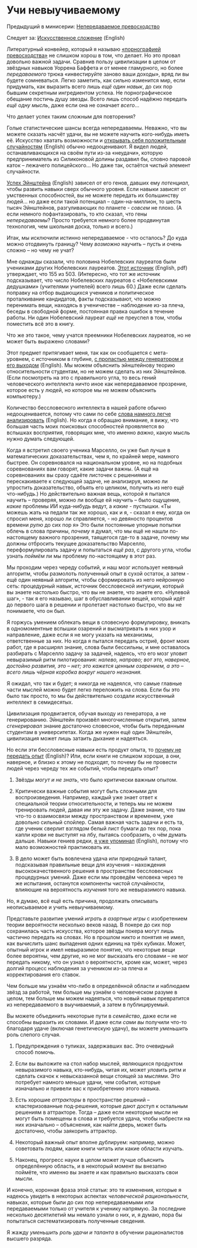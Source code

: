 # Учи невыучиваемому
Предыдущий в минисерии: [Непередаваемое превосходство](http://lesswrong.ru/w/%D0%9D%D0%B5%D0%BF%D0%B5%D1%80%D0%B5%D0%B4%D0%B0%D0%B2%D0%B0%D0%B5%D0%BC%D0%BE%D0%B5_%D0%BF%D1%80%D0%B5%D0%B2%D0%BE%D1%81%D1%85%D0%BE%D0%B4%D1%81%D1%82%D0%B2%D0%BE)

Следует за: [Искусственное сложение](http://lesswrong.com/lw/l9/artificial_addition/) (English)

Литературный конвейер, который я называю [«порнографией превосходства»](http://lesswrong.ru/w/%D0%9D%D0%B5%D0%BF%D0%B5%D1%80%D0%B5%D0%B4%D0%B0%D0%B2%D0%B0%D0%B5%D0%BC%D0%BE%D0%B5_%D0%BF%D1%80%D0%B5%D0%B2%D0%BE%D1%81%D1%85%D0%BE%D0%B4%D1%81%D1%82%D0%B2%D0%BE) не слишком хорош в том, что делает. Но это провал довольно важной задачи. Сравнив пользу цивилизации в целом от звёздных навыков Уоррена Баффета и от менее гламурного, но более *передаваемого* трюка «инвестируйте заново ваши доходы», вряд ли вы будете сомневаться. Легко заметить, как сильно изменится мир, если придумать, как выразить всего лишь *ещё один навык*, до сих пор бывшим секретным ингредиентом успеха. Не порнографическое обещание постичь душу звезды. Всего лишь способ надёжно передать *ещё одну мысль*, даже если она не означает *всего*…

Что делает успех таким сложным для повторения?

Голые статистические шансы всегда непередаваемы. Неважно, что вы можете сказать насчёт удачи, вы не можете научить кого-нибудь иметь её. Искусство хватать возможности и [открывать себя положительным случайностям](http://ben.casnocha.com/2007/05/expose_yourself.html) (English) обычно недооценивают. Я видел людей, останавливающихся на своём пути из-за «неудачи», которую предприниматель из Силиконовой долины раздавил бы, словно паровой каток – лежачего полицейского… Но даже так, остаётся чистый элемент случайности.

[Успех Эйнштейна](http://lesswrong.com/lw/qs/einsteins_superpowers/) (English) зависел от его генов, давших ему *потенциал*, чтобы развить навыки сверх обычного уровня. Если навыки зависят от умственных способностей, вы не можете передать их большинству людей… но даже если такой потенциал – один-на-миллион, то шесть тысяч Эйнштейнов, разгуливающих по планете - *совсем* не плохо. (А если немного пофантазировать, то кто сказал, что гены *непередаваемы*? Просто требуется немного более продвинутая технология, чем школьная доска, только и всего.)

Итак, мы исключили истинно непередаваемое - что осталось? До куда можно отодвинуть границу? Чему *возможно* научить – пусть и очень сложно – но чему не учат?

Мне однажды сказали, что половина Нобелевских лауреатов были учениками других Нобелевских лауреатов. [Этот источник](http://www.careerchem.com/NAMED/NobelAnecdotes1.pdf) (English, pdf) утверждает, что 155 из 503. (Интересно, что тот же источник подсказывает, что число Нобелевских лауреатов с «Нобелевскими дедушками» (учителями учителей) всего лишь 60.) Даже если сделать поправку на отбор выдающихся учеников и политическое проталкивание кандидатов, факты подсказывают, что можно перенимать вещи, находясь в ученичестве – наблюдение из-за плеча, беседы в свободной форме, постоянная правка ошибок в течение работы. Ни один Нобелевский лауреат *ещё* не преуспел в том, чтобы поместить всё это в книгу.

Что же это такое, чему учатся преемники Нобелевских лауреатов, но не может быть выражено словами?

Этот предмет притягивает меня, так как он сообщается с мета-уровнем, с источником в глубине, [с пропастью между генератором и его выходом](http://lesswrong.com/lw/l9/artificial_addition/) (English). Мы можем объяснить эйнштейнову теорию относительности студентам, но не можем сделать из них Эйнштейнов. (Если посмотреть на это с правильного угла, то весь гений человеческого интеллекта ничто иное как непередаваемое прозрение, которое есть у людей, но которое мы не можем объяснить компьютеру.) 

Количество бессловесного интеллекта в нашей работе обычно недооценивается, потому что сами по себе [слова намного легче анализировать](http://lesswrong.com/lw/sp/detached_lever_fallacy/) (English). Но когда я обращаю внимание, я вижу, что большая часть моих поисковых способностей проявляется во вспышках восприятия, говорящих мне, что именно *важно*, какую мысль нужно думать следующей.

Когда я встретил своего ученика Марселло, он уже был лучше в математических доказательствах, чем я, по крайней мере, намного быстрее. Он соревновался на национальном уровне, но на подобных соревнованиях вам говорят, какие задачи важны. (А ещё на соревнованиях вы сразу сдаёте листочек с решениями и перескакиваете к следующей задаче, не анализируя, можно ли упростить доказательство, объять его целиком, получить из него ещё что-нибудь.) Но действительно важная вещь, которой я пытался научить – проверяя, можно ли вообще ей научить – было ощущение, *какие* проблемы ИИ куда-нибудь ведут, а *какие* - пустышки. «Ты можешь жать на педали так же хорошо, как и я, - сказал я ему, когда он спросил меня, хорошо ли справляется, - но девяносто процентов времени *рулю* до сих пор я» Это были постоянные упорные попытки облечь в слова причины, *почему* я думал, что мы ещё не нашли по-настоящему важного прозрения, таящегося где-то в задаче, почему мы должны отбросить текущее доказательство Марселло, переформулировать задачу и попытаться *ещё раз*, с другого угла, чтобы узнать *поймём* ли мы проблему по-настоящему в этот раз.

Мы проходим через череду событий, и наш мозг использует неявный алгоритм, чтобы размолоть полученный опыт в сухой остаток, а затем - ещё один неявный алгоритм, чтобы сформировать из него нейронную сеть: процедурный навык, источник бессловесной интуиции, который вы знаете настолько быстро, что вы не знаете, что знаете его. «Нулевой шаг», - так я его называю, шаг в обуславливании вещей, который идёт до первого шага в решении и пролетает настолько быстро, что вы не понимаете, что он был.

Я горжусь умением облекать вещи в словесную формулировку, вникать в одномоментные вспышки озарений и высматривать в них узор и направление, даже если я не могу указать на механизмы, ответственные за них. Но когда я пытался передать остриё, фронт моих работ, где я расширял знание, слова были бессильны, и мне оставалось разбирать с Марселло задачу за задачей, надеясь, что его мозг уловит невыразимый ритм пилотирования: *налево, направо; вот это, наверное, достойно развития, это – нет; это кажется ценным озарением, а это – всего лишь чёрная коробка вокруг нашего незнания.*

Я ожидал, что так и будет; я никогда не надеялся, что самые главные части мыслей можно будет легко переложить на слова. Если бы это было так просто, то мы бы действительно создали искусственный интеллект в семидесятых.

Цивилизация продвигается, обучая выходу из генератора, а не генерированию. Эйнштейн произвёл многочисленные открытия, затем *сгенерировал* знание достаточно словесное, чтобы быть переданным студентам в университетах. Когда же нужен ещё один Эйнштейн, цивилизация может лишь затаить дыхание и надеяться.

Но если эти бессловесные навыки есть продукт опыта, то [почему не передать опыт](http://lesswrong.com/lw/yf/moral_truth_in_fiction/) (English)? Или, если книги не слишком хороши, а они, наверное, и близко к этому не подходят, то почему бы не провести людей через череду тех же событий, чтобы передать опыт?

1. Звёзды *могут и не знать*, что было критически важным опытом.

2. Критически важные события могут быть сложными для воспроизведения. Например, каждый уже знает ответ к специальной теории относительности, и теперь мы не можем тренировать людей, давая им эту же задачу. Даже знание, что там что-то о взаимосвязи между пространством и временем, уже довольно сильный спойлер. Самая важная часть задачи и есть та, где ученик сверлит взглядом белый лист бумаги до тех пор, пока капли крови не выступят на лбу, пытаясь сообразить, о чём думать дальше. Навыки гениев редки, [я уже упоминал](http://lesswrong.com/lw/q9/the_failures_of_eld_science/) (English), потому что мало возможностей практиковать их.

3. В дело может быть вовлечена удача или природный талант, подсказывая правильные вещи для изучения – нахождения высококачественного решения в пространстве бессловесных процедурных умений. Даже если мы проведём человека через те же испытания, останутся компоненты чистой случайности, влияющие на вероятность *изучения* того же невыразимого навыка.

Но, я думаю, всё ещё есть причина, продолжать описывать неописываемое и учить невыучиваемому.

Представьте развитие умений *играть в азартные игры* с изобретением теории вероятности несколько веков назад. В покере до сих пор сохранилась часть искусства, которое звёзды покера могут лишь частично передать на словах. Но в прошлом никто и понятия не имел, как вычислить шанс выпадения одних единиц на трёх кубиках. Может, опытный игрок и имел невыразимое понятие, что некоторые вещи более вероятны, чем другие, но не мог высказать его словами – не мог передать никому, что он узнал о вероятности, кроме как, может, через долгий процесс наблюдения за учеником из-за плеча и корректирования его ставок.

Чем больше мы узнаём что-либо в определённой области и наблюдаем звёзд за работой, тем больше мы узнаём о человеческом разуме в целом, тем больше мы можем надеяться, что новый навык превратится из непередаваемого в выучиваемый, а затем в публицируемый.

Вы можете объединить некоторые пути в *семейство*, даже если не способны выразить их словами. И даже если *сами вы* получили что-то благодаря удаче (включая генетическую удачу), вы можете *уменьшить* роль слепого случая.

1. Предупреждения о тупиках, задержавших вас. Это очевидный способ помочь.

2. Если вы выложите на стол набор мыслей, являющихся продуктом невыразимого навыка, кто-нибудь, читая их, может *уловить* ритм и сделать скачок к невысказанной вещи стоящей за мыслями. Это потребует намного меньше удачи, чем события, которые изначально и привели вас к приобретению этого навыка.

3. Есть хорошие *аттракторы* в пространстве решений – кластеризованные под-решения, которые дают доступ к остальным решениям в аттракторе. Тогда – даже если некоторые мысли не могут быть помещены в слова и требуется удача, чтобы набрести на них изначально – объяснения, как найти дверь, может быть достаточно, чтобы заякорить аттрактор.

4. Некоторый важный опыт вполне дублируем: например, можно советовать людям, какие книги читать или какие области изучать.

5. Наконец, прогресс науки в целом может лучше объяснить определённую область, и в некоторый момент вы внезапно поймёте, что именно вы знаете и как правильно высказать свои мысли.

И конечно, коронная фраза этой статьи: это те изменения, которые я надеюсь увидеть в некоторых аспектах *человеческой рациональности*, навыках, которые были до сих пор непередаваемыми или передаваемыми только от учителя к ученику напрямую. За последние несколько десятилетий мы немало узнали о них, и, я думаю, пора бы попытаться систематизировать полученные сведения.

Я жажду *уменьшить роль удачи и таланта* в обучении рационалистов высшего разряда.
